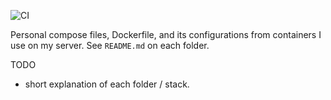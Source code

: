 ![CI](https://github.com/shennarwp/compose/workflows/CI/badge.svg?branch=master)

Personal compose files, Dockerfile, and its configurations from containers I use on my server.
See `README.md` on each folder.

TODO
- short explanation of each folder / stack.